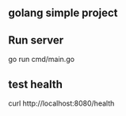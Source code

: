 ## golang simple project



## Run server
go run cmd/main.go


## test health

curl http://localhost:8080/health